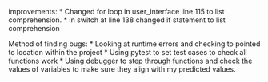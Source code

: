 improvements:
    * Changed for loop in user_interface line 115 to list comprehension.
    * in switch at line 138 changed if statement to list comprehension
    
Method of finding bugs:
    * Looking at runtime errors and checking to pointed to location within the project
    * Using pytest to set test cases to check all functions work
    * Using debugger to step through functions and check the values of variables to make sure
      they align with my predicted values.
      